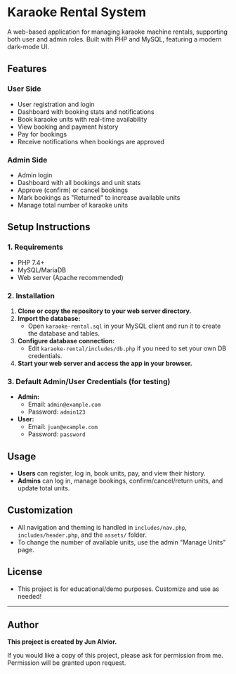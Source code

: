 # Karaoke Rental System

A web-based application for managing karaoke machine rentals, supporting both user and admin roles. Built with PHP and MySQL, featuring a modern dark-mode UI.

## Features

### User Side
- User registration and login
- Dashboard with booking stats and notifications
- Book karaoke units with real-time availability
- View booking and payment history
- Pay for bookings
- Receive notifications when bookings are approved

### Admin Side
- Admin login
- Dashboard with all bookings and unit stats
- Approve (confirm) or cancel bookings
- Mark bookings as "Returned" to increase available units
- Manage total number of karaoke units

## Setup Instructions

### 1. Requirements
- PHP 7.4+
- MySQL/MariaDB
- Web server (Apache recommended)

### 2. Installation
1. **Clone or copy the repository to your web server directory.**
2. **Import the database:**
   - Open `karaoke-rental.sql` in your MySQL client and run it to create the database and tables.
3. **Configure database connection:**
   - Edit `karaoke-rental/includes/db.php` if you need to set your own DB credentials.
4. **Start your web server and access the app in your browser.**

### 3. Default Admin/User Credentials (for testing)
- **Admin:**
  - Email: `admin@example.com`
  - Password: `admin123`
- **User:**
  - Email: `juan@example.com`
  - Password: `password`

## Usage
- **Users** can register, log in, book units, pay, and view their history.
- **Admins** can log in, manage bookings, confirm/cancel/return units, and update total units.

## Customization
- All navigation and theming is handled in `includes/nav.php`, `includes/header.php`, and the `assets/` folder.
- To change the number of available units, use the admin "Manage Units" page.

## License
- This project is for educational/demo purposes. Customize and use as needed!

---

## Author
**This project is created by Jun Alvior.**

If you would like a copy of this project, please ask for permission from me. Permission will be granted upon request. 